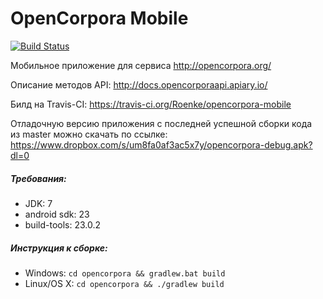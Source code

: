 # OpenCorpora Mobile
[![Build Status](https://travis-ci.org/Roenke/opencorpora-mobile.svg?branch=master)](https://travis-ci.org/Roenke/opencorpora-mobile)

Мобильное приложение для сервиса http://opencorpora.org/

Описание методов API: http://docs.opencorporaapi.apiary.io/

Билд на Travis-CI: https://travis-ci.org/Roenke/opencorpora-mobile

Отладочную версию приложения с&nbsp;последней успешной сборки кода
из&nbsp;master можно скачать по&nbsp;ссылке:
https://www.dropbox.com/s/um8fa0af3ac5x7y/opencorpora-debug.apk?dl=0

##### Требования:
* JDK: 7
* android sdk: 23
* build-tools: 23.0.2

##### Инструкция к сборке:
* Windows: `cd opencorpora && gradlew.bat build`
* Linux/OS X: `cd opencorpora && ./gradlew build`
